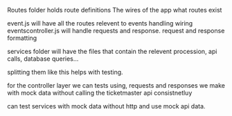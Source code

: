 Routes folder holds route definitions
The wires of the app
what routes exist

event.js will have all the routes relevent to events handling
wiring
eventscontroller.js will handle requests and response.
request and response formatting 

services folder will have the files that contain the relevent procession, api calls, database queries...


splitting them like this helps with testing.

for the controller layer we can tests using, requests and responses we make with mock data without calling the ticketmaster api consistnetluy 

can test services with mock data without http and use mock api data.